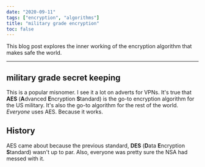 ```yaml
---
date: "2020-09-11"
tags: ["encryption", "algorithms"]
title: "military grade encryption"
toc: false
---
```


This blog post explores the inner working of the encryption algorithm that makes safe the world.

---

## military grade secret keeping

This is a popular misnomer. I see it a lot on adverts for VPNs. It's true that **AES** (**A**dvanced **E**ncryption **S**tandard) is the go-to encryption algorithm for the US military. It's also the go-to algorithm for the rest of the world. _Everyone_ uses AES. Because it works.

## History

AES came about because the previous standard, **DES** (**D**ata **E**ncryption **S**tandard) wasn't up to par. Also, everyone was pretty sure the NSA had messed with it.

